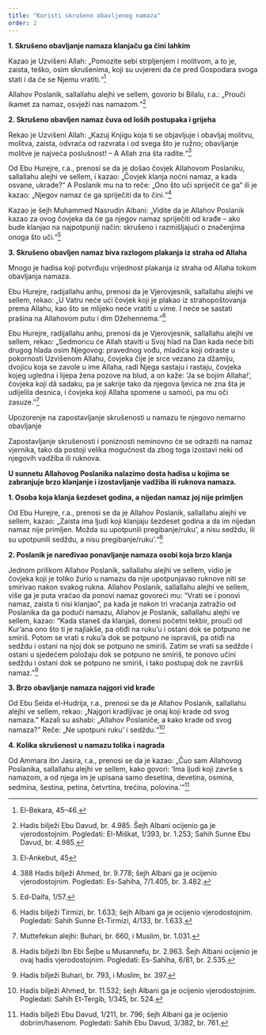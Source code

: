 ```yaml
---
title: "Koristi skrušeno obavljenog namaza"
order: 2
---
```


**1. Skrušeno obavljanje namaza klanjaču ga čini lahkim**  

Kazao je Uzvišeni Allah: „Pomozite sebi strpljenjem i molitvom,
a to je, zaista, teško, osim skrušenima, koji su uvjereni
da će pred Gospodara svoga stati i da će se Njemu vratiti.“[^1]  

Allahov Poslanik, sallallahu alejhi ve sellem, govorio bi Bilalu,
r.a.: „Prouči ikamet za namaz, osvježi nas namazom.“[^2]  

**2. Skrušeno obavljen namaz čuva od loših postupaka i grijeha**  

Rekao je Uzvišeni Allah: „Kazuj Knjigu koja ti se objavljuje i
obavljaj molitvu, molitva, zaista, odvraća od razvrata i od svega
što je ružno; obavljanje molitve je najveća poslušnost! – A
Allah zna šta radite.“[^3]  

Od Ebu Hurejre, r.a., prenosi se da je došao čovjek Allahovom
Poslaniku, sallallahu alejhi ve sellem, i kazao: „Čovjek klanja noćni namaz, a kada osvane, ukrade?“ A Poslanik mu na to
reče: „Ono što uči spriječit će ga“ ili je kazao: „Njegov namaz
će ga spriječiti da to čini.“[^4]  

Kazao je šejh Muhammed Nasrudin Albani: „Vidite da je Allahov
Poslanik kazao za ovog čovjeka da će ga njegov namaz
spriječiti od krađe – ako bude klanjao na najpotpuniji način:
skrušeno i razmišljajući o značenjima onoga što uči.“[^5]  

**3. Skrušeno obavljen namaz biva razlogom plakanja iz straha od Allaha**  

Mnogo je hadisa koji potvrđuju vrijednost plakanja iz straha
od Allaha tokom obavljanja namaza.  

Ebu Hurejre, radijallahu anhu, prenosi da je Vjerovjesnik, sallallahu
alejhi ve sellem, rekao: „U Vatru neće ući čovjek koji
je plakao iz strahopoštovanja prema Allahu, kao što se mlijeko
neće vratiti u vime. I neće se sastati prašina na Allahovom
putu i dim Džehennema.”[^6]  

Ebu Hurejre, radijallahu anhu, prenosi da je Vjerovjesnik, sallallahu
alejhi ve sellem, rekao: „Sedmoricu će Allah staviti u
Svoj hlad na Dan kada neće biti drugog hlada osim Njegovog:
pravednog vođu, mladića koji odraste u pokornosti Uzvišenom Allahu, čovjeka čije je srce vezano za džamiju, dvojicu koja
se zavole u ime Allaha, radi Njega sastaju i rastaju, čovjeka
kojeg ugledna i lijepa žena pozove na blud, a on kaže: ’Ja se
bojim Allaha!’, čovjeka koji dâ sadaku, pa je sakrije tako da
njegova ljevica ne zna šta je udijelila desnica, i čovjeka koji
Allaha spomene u samoći, pa mu oči zasuze.”[^7]  

Upozorenje na zapostavljanje skrušenosti u namazu te njegovo
nemarno obavljanje  

Zapostavljanje skrušenosti i poniznosti neminovno će se odraziti
na namaz vjernika, tako da postoji velika mogućnost da
zbog toga izostavi neki od njegovih vadžiba ili ruknova.  

**U sunnetu Allahovog Poslanika nalazimo dosta hadisa u
kojima se zabranjuje brzo klanjanje i izostavljanje vadžiba
ili ruknova namaza.**  

**1. Osoba koja klanja šezdeset godina, a nijedan namaz joj nije primljen**  

Od Ebu Hurejre, r.a., prenosi se da je Allahov Poslanik, sallallahu
alejhi ve sellem, kazao: „Zaista ima ljudi koji klanjaju
šezdeset godina a da im nijedan namaz nije primljen. Možda
su upotpunili pregibanje/ruku’, a nisu sedždu, ili su upotpunili
sedždu, a nisu pregibanje/ruku’.“[^8]  

**2. Poslanik je naređivao ponavljanje namaza osobi koja brzo klanja**  

Jednom prilikom Allahov Poslanik, sallallahu alejhi ve sellem,
vidio je čovjeka koji je toliko žurio u namazu da nije upotpunjavao
ruknove niti se smirivao nakon svakog rukna. Allahov
Poslanik, sallallahu alejhi ve sellem, više ga je puta vraćao da
ponovi namaz govoreći mu: “Vrati se i ponovi namaz, zaista ti
nisi klanjao”, pa kada je nakon tri vraćanja zatražio od Poslanika
da ga poduči namazu, Allahov je Poslanik, sallallahu alejhi
ve sellem, kazao: “Kada staneš da klanjaš, donesi početni tekbir,
prouči od Kur’ana ono što ti je najlakše, pa otiđi na ruku’u
i ostani dok se potpuno ne smiriš. Potom se vrati s ruku’a dok
se potpuno ne ispraviš, pa otiđi na sedždu i ostani na njoj
dok se potpuno ne smiriš. Zatim se vrati sa sedžde i ostani u
sjedećem položaju dok se potpuno ne smiriš, te ponovo učini
sedždu i ostani dok se potpuno ne smiriš, i tako postupaj dok
ne završiš namaz.”[^9]  

**3. Brzo obavljanje namaza najgori vid krađe**  

Od Ebu Seida el-Hudrija, r.a., prenosi se da je Allahov Poslanik,
sallallahu alejhi ve sellem, rekao: „Najgori kradljivac je
onaj koji krade od svog namaza.” Kazali su ashabi: „Allahov
Poslaniče, a kako krade od svog namaza?” Reče: „Ne upotpuni
ruku’ i sedždu.“[^10]  

**4. Kolika skrušenost u namazu tolika i nagrada**  

Od Ammara ibn Jasira, r.a., prenosi se da je kazao: „Čuo sam
Allahovog Poslanika, sallallahu alejhi ve sellem, kako govori:
‘Ima ljudi koji završe s namazom, a od njega im je upisana
samo desetina, devetina, osmina, sedmina, šestina, petina, četvrtina,
trećina, polovina.’“[^11]


[^1]: El-Bekara, 45–46.
[^2]: Hadis bilježi Ebu Davud, br. 4.985. Šejh Albani ocijenio ga je vjerodostojnim. Pogledati:
El-Miškat, 1/393, br. 1.253; Sahih Sunne Ebu Davud, br. 4.985.
[^3]: El-Ankebut, 45
[^4]:  388 Hadis bilježi Ahmed, br. 9.778; šejh Albani ga je ocijenio vjerodostojnim. Pogledati: Es-Sahiha,
7/1.405, br. 3.482.
[^5]: Ed-Daifa, 1/57.
[^6]:  Hadis bilježi Tirmizi, br. 1.633; šejh Albani ga je ocijenio vjerodostojnim. Pogledati: Sahih
Sunne Et-Tirmizi, 4/133, br. 1.633.
[^7]: Muttefekun alejhi: Buhari, br. 660, i Muslim, br. 1.031.
[^8]: Hadis bilježi Ibn Ebi Šejbe u Musannefu, br. 2.963. Šejh Albani ocijenio je ovaj hadis vjerodostojnim.
Pogledati: Es-Sahiha, 6/81, br. 2.535.
[^9]: Hadis bilježi Buhari, br. 793, i Muslim, br. 397.
[^10]: Hadis bilježi Ahmed, br. 11.532; šejh Albani ga je ocijenio vjerodostojnim. Pogledati: Sahih
Et-Tergib, 1/345, br. 524.
[^11]: Hadis bilježi Ebu Davud, 1/211, br. 796; šejh Albani ga je ocijenio dobrim/hasenom. Pogledati:
Sahih Ebu Davud, 3/382, br. 761.


